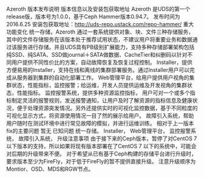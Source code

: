Azeroth 版本发布说明
版本信息以及安装包获取地址
Azeroth 是UDS的第一个release版，版本号为1.0.0，基于Ceph Hammer版本0.94.7。
发布时间为2016.6.25
安装包获取地址：http://uds-repo.ustack.com/repo-hammer/
重大功能变化
统一存储，Azeroth 通过一套系统提供对象、块、文件三种存储服务，其中的文件存储服务在该版本处于推荐试用状态，不建议用户将重要业务和数据通过该服务进行存储。并且UDS具有PB级别扩展能力，支持多种存储部署架构包括纯SSD、纯SATA、SSD做journal＋SATA做数据、CacheTier和纠删码以针对不同用户提供不同性价比的方案，自动故障恢复及恢复过程控制。
Installer，提供方便易用的Installer，支持在线和离线的集群部署服务。通过Installer用户可以完成从服务器到集群的自动化部署工作。
Web管理平台，给用户提供用户视角的集群状态，性能指标，监控报警；给运维，开发人员提供运维及开发视角的集群状态，性能指标。
监控报警系统，提供多种资源监控指标， 用户可对一个或多个指标制定灵活的报警规则，发送报警通知，让用户及时了解资源的指标信息及健康状况，便于处理资源突发情况。另外还提供实时的可视化监控数据，基于不同粒度的可视化显示方式，将资源使用情况一目了然的展示给用户。
故障引入系统，帮助用户随时在测试环境中进行常见故障的模拟，并进行运维训练。
相对于上一版本fix的主要问题
暂无
已知问题
统一存储。
Installer，
Web管理平台，
监控报警系统，
故障引入系统，
升级注意事项
由于接下来的Ceph版本，暂停了对CentOS 7以下版本的支持，所以如果将现有版本部署在了CentOS 7 以下的系统中，可能会对后期的升级带来不便。
对于希望从已有基于Ceph构建的存储平台进行升级时，要求版本至少为FireFly，对于低于FireFly的暂不提供直接升级。
注意升级顺序为Montior、OSD、MDS和RGW节点。